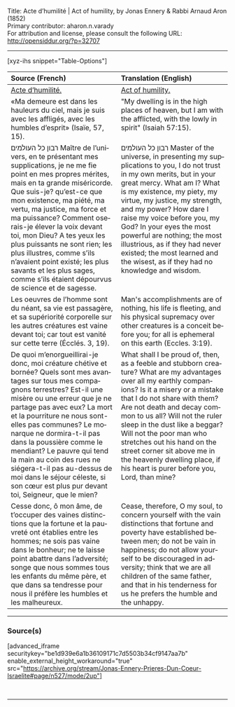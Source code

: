 <html>
<head></head>
<body>
Title: Acte d’humilité | Act of humility, by Jonas Ennery & Rabbi Arnaud Aron (1852)<br />
Primary contributor: aharon.n.varady<br />
For attribution and license, please consult the following URL: <a href="http://opensiddur.org/?p=32707">http://opensiddur.org/?p=32707</a>
<p />
<hr />

[xyz-ihs snippet="Table-Options"]<table style="margin-left: auto; margin-right: auto;" class="draggable">
<thead><tr><th id="x" style="text-align: left;">Source (French)</th><th style="text-align: left;">Translation (English)</th></tr></thead>
<tbody>
<tr><td style="vertical-align:top;">
<div class="french" lang="fr">
<u>Acte d’humilité.</u>
</span></div></td>
 
<td style="vertical-align:top;">
<div class="english" lang="en">
<u>Act of humility.</u>
</div></td></tr>


<tr><td style="vertical-align:top;">
<div class="french" lang="fr">
«Ma demeure est dans les hauleurs du ciel, 
mais je suis avec les affligés, avec les humbles d’esprit» <span class="citation">(Isaïe, 57, 15)</span>.
</span></div></td>
 
<td style="vertical-align:top;">
<div class="english" lang="en">
"My dwelling is in the high places of heaven, 
but I am with the afflicted, with the lowly in spirit" <span class="citation">(Isaiah 57:15)</span>.
</div></td></tr>


<tr><td style="vertical-align:top;">
<div class="french" lang="fr">
<span class="hebrew" lang="he">רבון כל העולמים</span> Maître de l’univers, en te présentant mes supplications, je ne me fie point en mes propres mérites, mais en ta grande miséricorde. Que suis-je? qu’est-ce que mon existence, ma piété, ma vertu, ma justice, ma force et ma puissance? Comment oserais-je élever la voix devant toi, mon Dieu? A tes yeux les plus puissants ne sont rien; les plus illustres, comme s’ils n’avaient point existé; les plus savants et les plus sages, comme s’ils étaient dépourvus de science et de sagesse.
</span></div></td>
 
<td style="vertical-align:top;">
<div class="english" lang="en">
<span class="hebrew" lang="he">רבון כל העולמים</span> Master of the universe, in presenting my supplications to you, I do not trust in my own merits, but in your great mercy. What am I? What is my existence, my piety, my virtue, my justice, my strength, and my power? How dare I raise my voice before you, my God? In your eyes the most powerful are nothing; the most illustrious, as if they had never existed; the most learned and the wisest, as if they had no knowledge and wisdom.
</div></td></tr>


<tr><td style="vertical-align:top;">
<div class="french" lang="fr">
Les oeuvres de l’homme sont du néant, sa vie est passagère, et sa supériorité corporelle sur les autres créatures est vaine devant toi; car tout est vanité sur cette terre <span class="citation">(Écclés. 3, 19)</span>.
</span></div></td>
 
<td style="vertical-align:top;">
<div class="english" lang="en">
Man's accomplishments are of nothing, his life is fleeting, and his physical supremacy over other creatures is a conceit before you; for all is ephemeral on this earth <span class="citation">(Eccles. 3:19)</span>.
</div></td></tr>


<tr><td style="vertical-align:top;">
<div class="french" lang="fr">
De quoi m’enorgueillirai-je donc, moi créature chétive et bornée? Quels sont mes avantages sur tous mes compagnons terrestres? Est-il une misère ou une erreur que je ne partage pas avec eux? La mort et la pourriture ne nous sont-elles pas communes? Le monarque ne dormira-t-il pas dans la poussière comme le mendiant? Le pauvre qui tend la main au coin des rues ne siégera-t-il pas au-dessus de moi dans le séjour céleste, si son cœur est plus pur devant toi, Seigneur, que le mien?
</span></div></td>
 
<td style="vertical-align:top;">
<div class="english" lang="en">
What shall I be proud of, then, as a feeble and stubborn creature? What are my advantages over all my earthly companions? Is it a misery or a mistake that I do not share with them? Are not death and decay common to us all? Will not the ruler sleep in the dust like a beggar? Will not the poor man who stretches out his hand on the street corner sit above me in the heavenly dwelling place, if his heart is purer before you, Lord, than mine?
</div></td></tr>


<tr><td style="vertical-align:top;">
<div class="french" lang="fr">
Cesse donc, ô mon âme, de t’occuper des vaines distinctions que la fortune et la pauvreté ont établies entre les hommes; ne sois pas vaine dans le bonheur; ne te laisse point abattre dans l’adversité; songe que nous sommes tous les enfants du même père, et que dans sa tendresse pour nous il préfère les humbles et les malheureux.
</span></div></td>
 
<td style="vertical-align:top;">
<div class="english" lang="en">
Cease, therefore, O my soul, to concern yourself with the vain distinctions that fortune and poverty have established between men; do not be vain in happiness; do not allow yourself to be discouraged in adversity; think that we are all children of the same father, and that in his tenderness for us he prefers the humble and the unhappy.
</div></td></tr>
</tbody></table>

<hr />

<h3>Source(s)</h3>

[advanced_iframe securitykey="be1d939e6a1b36109171c7d5503b34cf9147aa7b" enable_external_height_workaround="true" src="https://archive.org/stream/Jonas-Ennery-Prieres-Dun-Coeur-Israelite#page/n527/mode/2up"]

&nbsp;

<hr />

&nbsp;
</body>
</html>